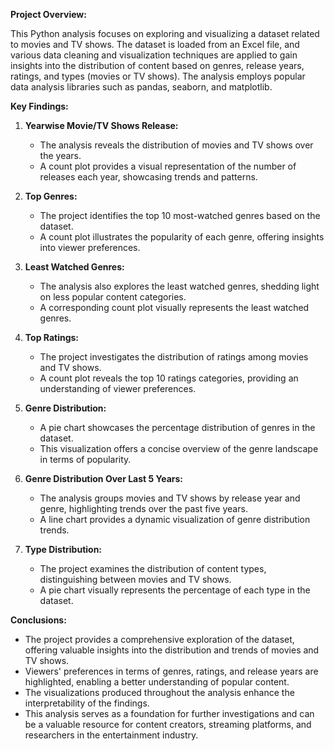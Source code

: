 **Project Overview:**

This Python analysis focuses on exploring and visualizing a dataset related to movies and TV shows. The dataset is loaded from an Excel file, and various data cleaning and visualization techniques are applied to gain insights into the distribution of content based on genres, release years, ratings, and types (movies or TV shows). The analysis employs popular data analysis libraries such as pandas, seaborn, and matplotlib.

**Key Findings:**

1. **Yearwise Movie/TV Shows Release:**
   - The analysis reveals the distribution of movies and TV shows over the years.
   - A count plot provides a visual representation of the number of releases each year, showcasing trends and patterns.

2. **Top Genres:**
   - The project identifies the top 10 most-watched genres based on the dataset.
   - A count plot illustrates the popularity of each genre, offering insights into viewer preferences.

3. **Least Watched Genres:**
   - The analysis also explores the least watched genres, shedding light on less popular content categories.
   - A corresponding count plot visually represents the least watched genres.

4. **Top Ratings:**
   - The project investigates the distribution of ratings among movies and TV shows.
   - A count plot reveals the top 10 ratings categories, providing an understanding of viewer preferences.

5. **Genre Distribution:**
   - A pie chart showcases the percentage distribution of genres in the dataset.
   - This visualization offers a concise overview of the genre landscape in terms of popularity.

6. **Genre Distribution Over Last 5 Years:**
   - The analysis groups movies and TV shows by release year and genre, highlighting trends over the past five years.
   - A line chart provides a dynamic visualization of genre distribution trends.

7. **Type Distribution:**
   - The project examines the distribution of content types, distinguishing between movies and TV shows.
   - A pie chart visually represents the percentage of each type in the dataset.

**Conclusions:**
- The project provides a comprehensive exploration of the dataset, offering valuable insights into the distribution and trends of movies and TV shows.
- Viewers' preferences in terms of genres, ratings, and release years are highlighted, enabling a better understanding of popular content.
- The visualizations produced throughout the analysis enhance the interpretability of the findings.
- This analysis serves as a foundation for further investigations and can be a valuable resource for content creators, streaming platforms, and researchers in the entertainment industry.
